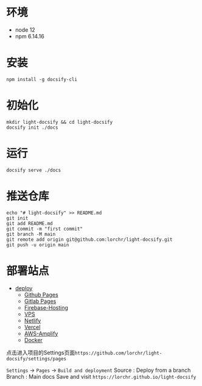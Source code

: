 # 环境
- node 12
- npm  6.14.16

# 安装

```shell
npm install -g docsify-cli
```

# 初始化

```shell
mkdir light-docsify && cd light-docsify
docsify init ./docs
```

# 运行

```shell
docsify serve ./docs
```

# 推送仓库

```shell
echo "# light-docsify" >> README.md
git init
git add README.md
git commit -m "first commit"
git branch -M main
git remote add origin git@github.com:lorchr/light-docsify.git
git push -u origin main
```

# 部署站点
- [deploy](https://docsify.js.org/#/deploy)
  - [Github Pages](https://docsify.js.org/#/deploy?id=github-pages)
  - [Gitlab Pages](https://docsify.js.org/#/deploy?id=gitlab-pages)
  - [Firebase-Hosting](https://docsify.js.org/#/deploy?id=firebase-hosting)
  - [VPS](https://docsify.js.org/#/deploy?id=vps)
  - [Netlify](https://docsify.js.org/#/deploy?id=netlify)
  - [Vercel](https://docsify.js.org/#/deploy?id=vercel)
  - [AWS-Amplify](https://docsify.js.org/#/deploy?id=aws-amplify)
  - [Docker](https://docsify.js.org/#/deploy?id=docker)

点击进入项目的Settings页面`https://github.com/lorchr/light-docsify/settings/pages`

`Settings` -> `Pages` -> `Build and deployment`
Source : Deploy from a branch
Branch : Main docs
Save and visit `https://lorchr.github.io/light-docsify`
